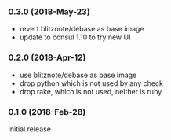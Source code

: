 ### 0.3.0 (2018-May-23)

 * revert blitznote/debase as base image
 * update to consul 1.10 to try new UI

### 0.2.0 (2018-Apr-12)

 - use blitznote/debase as base image
 - drop python which is not used by any check
 - drop rake, which is not used, neither is ruby

### 0.1.0 (2018-Feb-28)

Initial release
